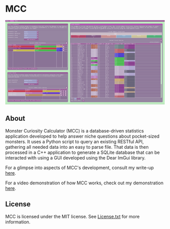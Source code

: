 # MCC

![Example Image of MCC](./examples/mcc.png)

## About

Monster Curiosity Calculator (MCC) is a database-driven statistics application developed to help answer niche questions about pocket-sized monsters. 
It uses a Python script to query an existing RESTful API, gathering all needed data into an easy to parse file. 
That data is then processed in a C++ application to generate a SQLite database that can be interacted with using a GUI developed using the Dear ImGui library.

For a glimpse into aspects of MCC's development, consult my write-up [here](https://carterboclair.com/2025/10/01/monster-calculator.html).

For a video demonstration of how MCC works, check out my demonstration [here](https://youtu.be/mzaODFaIKeg).

## License

MCC is licensed under the MIT license. See [License.txt](https://github.com/PurpleMB/MCC/blob/main/License.txt) for more information.
